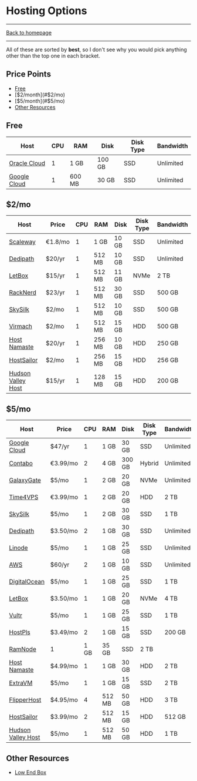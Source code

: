 # Hosting Options

-----

[Back to homepage](..)

-----

All of these are sorted by **best**, so I don't see why you would pick anything other than the top one in each bracket.

## Price Points

* [Free](#Free)
* [$2/month](#$2/mo)
* [$5/month](#$5/mo)
* [Other Resources](#Other-Resources)

## Free

| Host                                               | CPU | RAM    | Disk   | Disk Type | Bandwidth |
|----------------------------------------------------|-----|--------|--------|-----------|-----------|
| [Oracle Cloud](https://www.oracle.com/cloud/free/) | 1   | 1 GB   | 100 GB | SSD       | Unlimited |
| [Google Cloud](https://cloud.google.com/free)      | 1   | 600 MB | 30 GB  | SSD       | Unlimited |

## $2/mo

| Host                                                         | Price   | CPU | RAM    | Disk  | Disk Type | Bandwidth |
|--------------------------------------------------------------|---------|-----|--------|-------|-----------|-----------|
| [Scaleway](https://www.scaleway.com/en/pricing/)             | €1.8/mo | 1   | 1 GB   | 10 GB | SSD       | Unlimited |
| [Dedipath](https://dedipath.com/)                            | $20/yr  | 1   | 512 MB | 10 GB | SSD       | Unlimited |
| [LetBox](https://letbox.com/page/box)                        | $15/yr  | 1   | 512 MB | 11 GB | NVMe      | 2 TB      |
| [RackNerd](https://racknerd.com/)                            | $23/yr  | 1   | 512 MB | 30 GB | SSD       | 500 GB    |
| [SkySilk](https://www.skysilk.com/)                          | $2/mo   | 1   | 512 MB | 10 GB | SSD       | 500 GB    |
| [Virmach](https://virmach.com/best-cheapest-linux-vps/)      | $2/mo   | 1   | 512 MB | 15 GB | HDD       | 500 GB    |
| [Host Namaste](https://www.hostnamaste.com/)                 | $20/yr  | 1   | 256 MB | 10 GB | HDD       | 250 GB    |
| [HostSailor](https://hostsailor.com/vps-hosting/openvz-vps/) | $2/mo   | 1   | 256 MB | 15 GB | HDD       | 256 GB    |
| [Hudson Valley Host](https://hudsonvalleyhost.com/)          | $15/yr  | 1   | 128 MB | 15 GB | HDD       | 200 GB    |

## $5/mo

| Host                                                                   | Price    | CPU  | RAM    | Disk   | Disk Type | Bandwidth |
|------------------------------------------------------------------------|----------|------|--------|--------|-----------|-----------|
| [Google Cloud](https://cloud.google.com/)                              | $47/yr   | 1    | 1 GB   | 30 GB  | SSD       | Unlimited |
| [Contabo](https://contabo.com/?show=vps)                               | €3.99/mo | 2    | 4 GB   | 300 GB | Hybrid    | Unlimited |
| [GalaxyGate](https://galaxygate.net/hosting/vps/)                      | $5/mo    | 1    | 2 GB   | 20 GB  | NVMe      | Unlimited |
| [Time4VPS](https://www.time4vps.com/linux-vps/)                        | €3.99/mo | 1    | 2 GB   | 20 GB  | HDD       | 2 TB      |
| [SkySilk](https://www.skysilk.com/)                                    | $5/mo    | 1    | 2 GB   | 30 GB  | SSD       | 1 TB      |
| [Dedipath](https://dedipath.com/ssd-vps)                               | $3.50/mo | 2    | 1 GB   | 30 GB  | SSD       | Unlimited |
| [Linode](https://www.linode.com/)                                      | $5/mo    | 1    | 1 GB   | 25 GB  | SSD       | Unlimited |
| [AWS](https://aws.amazon.com/savingsplans/pricing/)                    | $60/yr   | 2    | 1 GB   | 10 GB  | SSD       | Unlimited |
| [DigitalOcean](https://www.digitalocean.com/)                          | $5/mo    | 1    | 1 GB   | 25 GB  | SSD       | 1 TB      |
| [LetBox](https://letbox.com/page/box)                                  | $3.50/mo | 1    | 1 GB   | 20 GB  | NVMe      | 4 TB      |
| [Vultr](https://www.vultr.com/)                                        | $5/mo    | 1    | 1 GB   | 25 GB  | SSD       | 1 TB      |
| [HostPls](https://host-pls.com/)                                       | $3.49/mo | 2    | 1 GB   | 15 GB  | SSD       | 200 GB    |
| [RamNode](https://www.ramnode.com/)                                    | 1        | 1 GB | 35 GB  | SSD    | 2 TB      |           |
| [Host Namaste](https://www.hostnamaste.com/openvz-vps.php)             | $4.99/mo | 1    | 1 GB   | 30 GB  | HDD       | 2 TB      |
| [ExtraVM](https://extravm.com/vps.php)                                 | $5/mo    | 1    | 1 GB   | 15 GB  | SSD       | 2 TB      |
| [FlipperHost](https://flipperhost.com/)                                | $4.95/mo | 4    | 512 MB | 50 GB  | HDD       | 3 TB      |
| [HostSailor](https://hostsailor.com/vps-hosting/)                      | $3.99/mo | 2    | 512 MB | 15 GB  | HDD       | 512 GB    |
| [Hudson Valley Host](https://hudsonvalleyhost.com/self-managed-vps-2/) | $5/mo    | 1    | 512 MB | 50 GB  | HDD       | 1 TB      |

## Other Resources

* [Low End Box](https://lowendbox.com/)
